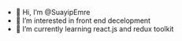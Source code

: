 - 👋 Hi, I’m @SuayipEmre
- 👀 I’m interested in  front end decelopment
- 🌱 I’m currently learning react.js and redux toolkit
  

<!---
SuayipEmre/SuayipEmre is a ✨ special ✨ repository because its `README.md` (this file) appears on your GitHub profile.
You can click the Preview link to take a look at your changes.
--->

